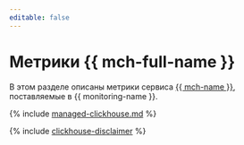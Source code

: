 ```yaml
---
editable: false
---
```


# Метрики {{ mch-full-name }}

В этом разделе описаны метрики сервиса [{{ mch-name }}](../../managed-clickhouse/), поставляемые в {{ monitoring-name }}.

{% include [managed-clickhouse.md](../../_includes/monitoring/metrics-ref/managed-clickhouse.md) %}

{% include [clickhouse-disclaimer](../../_includes/clickhouse-disclaimer.md) %}